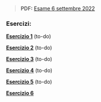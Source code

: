 
> **PDF:** [Esame 6 settembre 2022](/Primo%20Anno/Progettazione%20di%20Sistemi%20Digitali/Esami/2022/2022-09-06-MZ.pdf)

### Esercizi:
[**Esercizio 1**](METTI-LINK-QUI) (to-do)

[**Esercizio 2**](METTI-LINK-QUI) (to-do)

[**Esercizio 3**](METTI-LINK-QUI) (to-do)

[**Esercizio 4**](METTI-LINK-QUI) (to-do)

[**Esercizio 5**](METTI-LINK-QUI) (to-do)

[**Esercizio 6**](https://github.com/Jaxkeeper/G-Zelda-git/issues/12)
